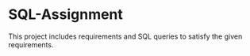 # SQL-Assignment

This project includes requirements and SQL queries to satisfy the given requirements.

